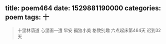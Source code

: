title: poem464
date: 1529881190000
categories: poem
tags: 十
---
> 十里林荫道
心里画一遭
早安
孤独小美
格致别趣
六点起床第464天 迟到32天